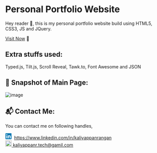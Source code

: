 # Personal Portfolio Website
Hey reader :wave:, this is my personal portfolio website build using HTML5, CSS3, JS and JQuery.

<a href="https://kaliyappan-r.web.app">Visit Now</a> :rocket:

## Extra stuffs used:
Typed.js, Tilt.js, Scroll Reveal, Tawk.to, Font Awesome and JSON

## :round_pushpin: Snapshot of Main Page:
![image](https://github.com/user-attachments/assets/03927ab1-0351-4ceb-a681-b0b8b6a94410)


## :mailbox_with_mail: Contact Me:

You can contact me on following handles,

<a href="https://www.linkedin.com/in/kaliyappanrangan/"><img src="https://github.com/devicons/devicon/blob/master/icons/linkedin/linkedin-original.svg" alt="linkedin_logo" width="20" height="20"></a>&nbsp; 
 https://www.linkedin.com/in/kaliyappanrangan<br/>
<a href="mailto:kaliyappanr.tech@gamil.com">  <img src="https://github.com/user-attachments/assets/a1ca47b8-504b-4278-80e0-0346f059e4be"  width="20" height="20"> kaliyappanr.tech@gamil.com</a>
